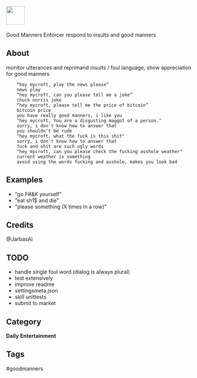 # <img src='https://raw.githack.com/FortAwesome/Font-Awesome/master/svgs/solid/robot.svg' card_color='#40DBB0' width='50' height='50' style='vertical-align:bottom'/>
 Good Manners Enforcer
respond to insults and good manners

## About 
monitor utterances and reprimand insults / foul language, show appreciation for good manners

        “hey mycroft, play the news please”
        news play
        “hey mycroft, can you please tell me a joke”
        chuck norris joke
        “hey mycroft, please tell me the price of bitcoin”
        bitcoin price
        you have really good manners, i like you
        "hey mycroft, You are a disgusting maggot of a person."
        sorry, i don't know how to answer that
        you shouldn't be rude
        "hey mycroft, what the fuck is this shit"
        sorry, i don't know how to answer that
        fuck and shit are such ugly words
        "hey mycroft, can you please check the fucking asshole weather"
        current weather is something
        avoid using the words fucking and asshole, makes you look bad

## Examples 
* "go F#&K yourself"
* "eat sh1$ and die"
* "please something (X times in a row)"

## Credits 
@JarbasAl

## TODO

* handle single foul word (dialog is always plural)
* test extensively
* improve readme
* settingsmeta.json
* skill unittests
* submit to market


## Category
**Daily**
**Entertainment**

## Tags
#goodmanners
